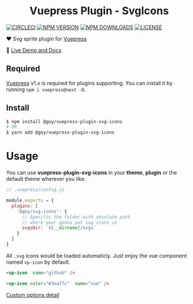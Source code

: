 <h1 style="text-align: center;">Vuepress Plugin - SvgIcons</h1>

[![CIRCLECI](https://img.shields.io/circleci/project/ntnyq/vuepress-plugin-svg-icons/master.svg?logo=circleci)](https://circleci.com/gh/ntnyq/vuepress-plugin-svg-icons)
[![NPM VERSION](https://img.shields.io/npm/v/@goy/vuepress-plugin-svg-icons.svg)](https://www.npmjs.com/package/@goy/vuepress-plugin-svg-icons)
[![NPM DOWNLOADS](https://img.shields.io/npm/dy/@goy/vuepress-plugin-svg-icons.svg)](https://www.npmjs.com/package/@goy/vuepress-plugin-svg-icons)
[![LICENSE](https://img.shields.io/github/license/ntnyq/vuepress-plugin-svg-icons.svg)](https://github.com/ntnyq/vuepress-plugin-svg-icons/blob/master/LICENSE)

:heart: Svg sprite plugin for [Vuepress](https://vuepress.vuejs.org)

:book: [Live Demo and Docs](https://vp-icon.goyfe.com)

## Required

[Vuepress](https://v1.vuepress.vuejs.org/theme/) v1.x is required for plugins supporting. You can install it by running `npm i vuepress@next -D`.

## Install

``` bash
$ npm install @goy/vuepress-plugin-svg-icons
# OR
$ yarn add @goy/vuepress-plugin-svg-icons
```

# Usage

You can use **vuepress-plugin-svg-icons** in your **theme**, **plugin** or the default theme wherever you like.

``` js
// .vuepress/config.js

module.exports = {
  plugins: [
    '@goy/svg-icons': {
      // Specific the folder with absolute path
      // where your gonna put svg icons in
      svgsDir: `${__dirname}/svgs`
    }
  ]
}
```

All `.svg` icons would be loaded automaticly. Just enjoy the vue component named `vp-icon` by default.

``` markdown
<vp-icon  name="github" />

<vp-icon color="#3eaf7c"  name="vue" />
```

[Custom options detail](https://vp-icon.goyfe.com/guide)
